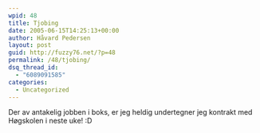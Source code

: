 ```yaml
---
wpid: 48
title: Tjobing
date: 2005-06-15T14:25:13+00:00
author: Håvard Pedersen
layout: post
guid: http://fuzzy76.net/?p=48
permalink: /48/tjobing/
dsq_thread_id:
  - "6089091585"
categories:
  - Uncategorized
---
```

Der av antakelig jobben i boks, er jeg heldig undertegner jeg kontrakt med Høgskolen i neste uke! :D
